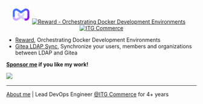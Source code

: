 <p align="center">
  <a href="https://janosmiko.com"><img height="50px" alt="Janos Miko Personal Website" src="https://github.com/janosmiko/janosmiko.github.io/raw/main/static/apple-icon-180x180.png"></img></a>
  <a href="https://rewardenv.readthedocs.io/en/latest/"><img height="50px" alt="Reward - Orchestrating Docker Development Environments" src="https://rewardenv.readthedocs.io/en/latest/_static/reward-icon-128x128.png"></img></a>
  &nbsp;&nbsp;&nbsp;
  <a href="https://itgcommerce.com"><img height="50px" alt="ITG Commerce" src="https://itgcommerce.com/wp-content/uploads/2020/09/itg-logo.png"></img></a>
</p>

* [Reward](https://github.com/rewardenv/reward), Orchestrating Docker Development Environments
* [Gitea LDAP Sync](https://github.com/janosmiko/gitea-ldap-sync), Synchronize your users, members and organizations between LDAP and Gitea

**[Sponsor me](https://github.com/sponsors/janosmiko) if you like my work!**

![](https://github-readme-stats.vercel.app/api?username=janosmiko&count_private=true&include_all_commits=true&role=OWNER,COLLABORATOR&hide_title=true)

---

[About me](https://janosmiko.com) | Lead DevOps Engineer [@ITG Commerce](https://itgcommerce.com) for 4+ years

